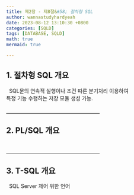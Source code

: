 ```yaml
---
title: 제2장 - 제8절&#58; 절차형 SQL
author: wannastudyhardyeah
date: 2023-08-12 13:10:30 +0800
categories: [SQLD]
tags: [DATABASE, SQLD]
math: true
mermaid: true

---
```

<h2 id="proced-sql-intro"><b>1. 절차형 SQL 개요</b></h2>
&nbsp;&nbsp;SQL문의 연속적 실행이나 조건 따른 분기처리 이용하여<br>
특정 기능 수행하는 저장 모듈 생성 가능.<br>

<br>
<hr width="50%">
<h2 id="pl-sql-intro"><b>2. PL/SQL 개요</b></h2>

<br>
<hr width="50%">
<h2 id="t-sql-intro"><b>3. T-SQL 개요</b></h2>
&nbsp;&nbsp;SQL Server 제어 위한 언어<br>